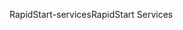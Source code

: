 <span data-ttu-id="6b1de-101">RapidStart-services</span><span class="sxs-lookup"><span data-stu-id="6b1de-101">RapidStart Services</span></span>